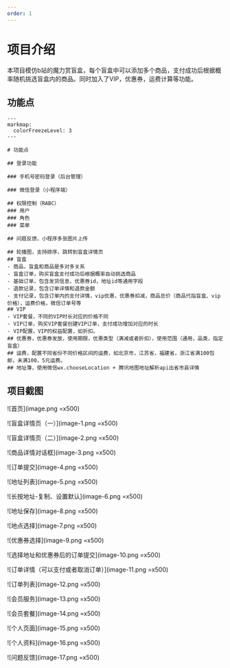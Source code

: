 ```yaml
---
order: 1
---
```

# 项目介绍

本项目模仿b站的魔力赏盲盒，每个盲盒中可以添加多个商品，支付成功后根据概率随机挑选盲盒内的商品。同时加入了VIP，优惠券，运费计算等功能。

## 功能点

````markmap
---
markmap:
  colorFreezeLevel: 3
---

# 功能点

## 登录功能

### 手机号密码登录（后台管理）

### 微信登录（小程序端）

## 权限控制（RABC）
### 用户
### 角色
### 菜单

## 问题反馈，小程序多张图片上传

## 轮播图，支持排序，跳转到盲盒详情页
## 盲盒
- 商品，盲盒和商品是多对多关系
- 盲盒订单，购买盲盒支付成功后根据概率自动挑选商品
- 基础订单，包含发货信息，优惠券id，地址id等通用字段
- 退款记录，包含订单详情和退款金额
- 支付记录，包含订单内的支付详情，vip优惠，优惠券扣减，商品总价（商品代指盲盒、vip价格），运费价格，微信订单号等
## VIP
- VIP套餐，不同的VIP时长对应的价格不同
- VIP订单，购买VIP套餐创建VIP订单，支付成功增加对应的时长
- VIP配置，VIP的权益配置，如折扣。
## 优惠券，优惠券发放，使用期限，优惠类型（满减或者折扣），使用范围（通用，品类，指定盲盒）
## 运费，配置不同省份不同价格区间的运费，如北京市，江苏省，福建省，浙江省满100包邮，未满100，5元运费。
## 地址簿，使用微信wx.chooseLocation + 腾讯地图地址解析api出省市县详情

````

## 项目截图

![首页](image.png =x500)

![盲盒详情页（一）](image-1.png =x500)

![盲盒详情页（二）](image-2.png =x500)

![商品详情对话框](image-3.png =x500)

![订单提交](image-4.png =x500)

![地址列表](image-5.png =x500)

![长按地址-复制、设置默认](image-6.png =x500)

![地址保存](image-8.png =x500)

![地点选择](image-7.png =x500)

![优惠券选择](image-9.png =x500)

![选择地址和优惠券后的订单提交](image-10.png =x500)

![订单详情（可以支付或者取消订单）](image-11.png =x500)

![订单列表](image-12.png =x500)

![会员服务](image-13.png =x500)

![会员套餐](image-14.png =x500)

![个人页面](image-15.png =x500)

![个人资料](image-16.png =x500)

![问题反馈](image-17.png =x500)